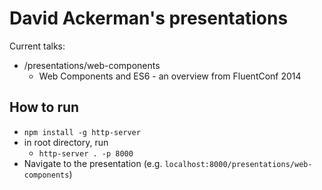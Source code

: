 # David Ackerman's presentations

Current talks:
* /presentations/web-components
  * Web Components and ES6 - an overview from FluentConf 2014 

## How to run
* `npm install -g http-server`
* in root directory, run
  * `http-server . -p 8000`
* Navigate to the presentation (e.g. `localhost:8000/presentations/web-components`)
